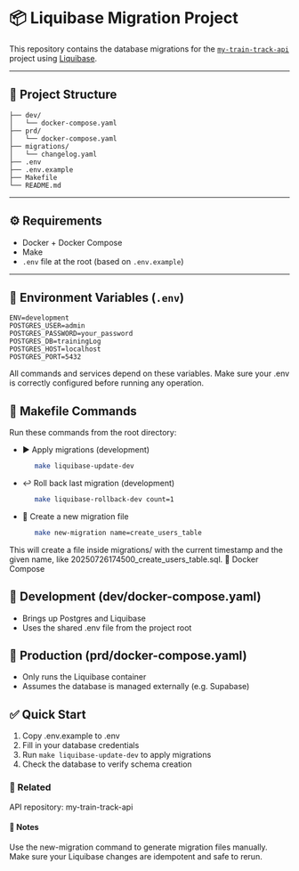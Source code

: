 # 📦 Liquibase Migration Project

This repository contains the database migrations for the [`my-train-track-api`](https://github.com/marceloprates/my-train-track-api) project using [Liquibase](https://www.liquibase.org/).

---

## 🚀 Project Structure

```.
├── dev/
│   └── docker-compose.yaml
├── prd/
│   └── docker-compose.yaml
├── migrations/
│   └── changelog.yaml
├── .env
├── .env.example
├── Makefile
└── README.md
```

---

## ⚙️ Requirements

- Docker + Docker Compose
- Make
- `.env` file at the root (based on `.env.example`)

---

## 📄 Environment Variables (`.env`)

```env
ENV=development
POSTGRES_USER=admin
POSTGRES_PASSWORD=your_password
POSTGRES_DB=trainingLog
POSTGRES_HOST=localhost
POSTGRES_PORT=5432
```

All commands and services depend on these variables. Make sure your .env is correctly configured before running any operation.

## 🧰  Makefile Commands

Run these commands from the root directory:

- ▶️ Apply migrations (development)

  ```sh
     make liquibase-update-dev
    ```

- ↩️ Roll back last migration (development)

  ```sh
     make liquibase-rollback-dev count=1
  ```

- 📄 Create a new migration file

  ```sh
     make new-migration name=create_users_table
  ```

This will create a file inside migrations/ with the current timestamp and the given name, like 20250726174500_create_users_table.sql.
🐳 Docker Compose

## 🧪 Development (dev/docker-compose.yaml)

- Brings up Postgres and Liquibase
- Uses the shared .env file from the project root

## 🚀 Production (prd/docker-compose.yaml)

- Only runs the Liquibase container
- Assumes the database is managed externally (e.g. Supabase)

## ✅ Quick Start

1. Copy .env.example to .env
2. Fill in your database credentials
3. Run `make liquibase-update-dev` to apply migrations
4. Check the database to verify schema creation

### 🔗 Related

API repository: my-train-track-api

#### 📝 Notes

Use the new-migration command to generate migration files manually.
Make sure your Liquibase changes are idempotent and safe to rerun.
